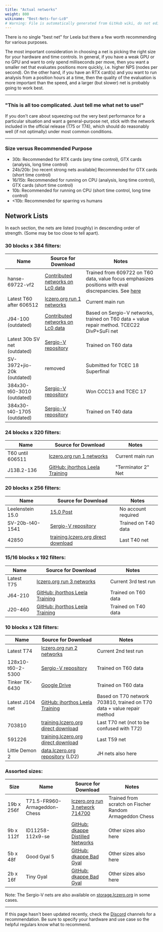 ```yaml
---
title: "Actual networks"
weight: 800
wikiname: "Best-Nets-for-Lc0"
# Warning: File is automatically generated from GitHub wiki, do not edit by hand.
---
```

There is no single "best net" for Leela but there a few worth recommending for various purposes. 

The most important consideration in choosing a net is picking the right size for your hardware and time controls. In general, if you have a weak GPU or no GPU and want to only spend milliseconds per move, then you want a smaller net that evaluates positions more quickly, i.e. higher NPS (nodes per second). On the other hand, if you have an RTX card(s) and you want to run analysis from a position hours at a time, then the quality of the evaluation is more important than the speed, and a larger (but slower) net is probably going to work best.

---

### "This is all too complicated. Just tell me what net to use!"

If you don't care about squeezing out the very best performance for a particular situation and want a general-purpose net, stick with the network included in the official release (T75 or T74), which should do reasonably well (if not optimally) under most common conditions.

---

### Size versus Recommended Purpose
* 30b: Recommended for RTX cards (any time control), GTX cards (analysis, long time control)
* 24b/20b: [no recent strong nets available] Recommended for GTX cards (short time control)
* 16/15b: Recommended for running on CPU (analysis, long time control), GTX cards (short time control)
* 10b: Recommended for running on CPU (short time control, long time control)
* <10b: Recommended for sparring vs humans

## Network Lists

In each section, the nets are listed (roughly) in descending order of strength. (Some may be too close to tell apart).


### 30 blocks x 384 filters:
| Name             | Source for Download               | Notes            |
|------------------|-----------------------------------|------------------|
| hanse-69722-vf2  | [Contributed networks on Lc0 data](http://storage.lczero.org/files/networks-contrib/) | Trained from 609722 on T60 data, value focus emphasizes positions with eval discrepancies. See [here](https://github.com/hans-ekbrand/lczero-training/wiki) | 
| Latest T60 after 606512       | [lczero.org run 1 networks](http://training.lczero.org/networks/1) | Current main run |
| J94-100 (outdated)           | [Contributed networks on Lc0 data](http://storage.lczero.org/files/networks-contrib/) | Based on Sergio-V networks, trained on T60 data + value repair method. TCEC22 DivP+SuFi net |
| Latest 30b SV net (outdated) | [Sergio-V repository](https://www.comp.nus.edu.sg/~sergio-v/t60/384x30/) | Trained on T60 data |
| SV-3972+jio-20k (outdated)   | removed | Submitted for TCEC 18 Superfinal |
| 384x30-t60-3010 (outdated)   | [Sergio-V repository](https://www.comp.nus.edu.sg/~sergio-v/t60/384x30/) | Won CCC13 and TCEC 17 |
| 384x30-t40-1705 (outdated)   | [Sergio-V repository](https://www.comp.nus.edu.sg/~sergio-v/t40/384x30/) | Trained on T40 data |


### 24 blocks x 320 filters:
| Name              | Source for Download               | Notes            |
|-------------------|-----------------------------------|------------------|
| T60 until 606511  | [lczero.org run 1 networks](https://training.lczero.org/networks/1) | Current main run |
| J13B.2-136        | [GitHub: jhorthos Leela Training](https://github.com/jhorthos/lczero-training/wiki/Leela-Training) | "Terminator 2" Net |


### 20 blocks x 256 filters:
| Name             | Source for Download               | Notes            |
|------------------|-----------------------------------|------------------|
| Leelenstein 15.0 | [15.0 Post](https://www.patreon.com/posts/leelenstein-15-0-38164065) | No account required |
| SV-20b-t40-1541  | [Sergio-V repository](https://www.comp.nus.edu.sg/~sergio-v/t40/256x20/) | Trained on T40 data |
| 42850            | [training.lczero.org direct download](https://training.lczero.org/get_network?sha=00af53b081e80147172e6f281c01daf5ca19ada173321438914c730370aa4267) | Last T40 net |


### 15/16 blocks x 192 filters:
| Name             | Source for Download               | Notes            |
|------------------|-----------------------------------|------------------|
| Latest T75 | [lczero.org run 3 networks](https://training.lczero.org/networks/3) | Current 3rd test run |
| J64-210    | [GitHub: jhorthos Leela Training](https://github.com/jhorthos/lczero-training/wiki/Leela-Training) | Trained on T60 data |
| J20-460    | [GitHub: jhorthos Leela Training](https://github.com/jhorthos/lczero-training/wiki/Leela-Training) | Trained on T40 data |


### 10 blocks x 128 filters:
| Name             | Source for Download               | Notes            |
|------------------|-----------------------------------|------------------|
| Latest T74        | [lczero.org run 2 networks](https://training.lczero.org/networks/2) | Current 2nd test run |
| 128x10-t60-2-5300 | [Sergio-V repository](https://www.comp.nus.edu.sg/~sergio-v/new/128x10-t60-2/) | Trained on T60 data |
| Tinker TK-6430   | [Google Drive](https://drive.google.com/file/d/19NCoFoS3AxtsCpOHejQIaYkPqRv6Vjfs/view) | Trained on T60 data |
| Latest J104 net   | [GitHub: jhorthos Leela Training](https://github.com/jhorthos/lczero-training/wiki/Leela-Training) | Based on T70 network 703810, trained on T70 data + value repair method |
| 703810            | [training.lczero.org direct download](https://training.lczero.org/get_network?sha=b30e742bcfd905815e0e7dbd4e1bafb41ade748f85d006b8e28758f1a3107ae3) | Last T70 net (not to be confused with T72) |
| 591226            | [training.lczero.org direct download](https://training.lczero.org/get_network?sha=47e3f899519dc1bc95496a457b77730fce7b0b89b6187af5c01ecbbd02e88398) | Last T59 net |
| Little Demon 2    | [data.lczero.org repository](https://storage.lczero.org/files/networks-contrib/) (LD2) | JH nets also here |


### Assorted sizes:
| Size   | Name             | Source for Download               | Notes            |
|--------|------------------|-----------------------------------|------------------|
| 19b x 256f | T71.5-FR960-Armageddon-Chess| [lczero.org run 3 network 714700](https://training.lczero.org/get_network?sha=32d49c67db759a8794042a53d675e5c757a319ae696153b95970ab6099d8fc2d) | Trained from scratch on Fischer Random Armageddon Chess |
| 9b x 112f  | ID11258-112x9-se | [GitHub: dkappe Distilled Networks](https://github.com/dkappe/leela-chess-weights/wiki/Distilled-Networks) | Other sizes also here |
| 5b x 48f   | Good Gyal 5      | [GitHub: dkappe Bad Gyal](https://github.com/dkappe/leela-chess-weights/wiki/Bad-Gyal) | Other sizes also here |
| 2b x 16f   | Tiny Gyal        | [GitHub: dkappe Bad Gyal](https://github.com/dkappe/leela-chess-weights/wiki/Bad-Gyal) | Other sizes also here |


Note: The Sergio-V nets are also available on [storage.lczero.org](https://storage.lczero.org/files/networks-contrib/sergio-v/) in some cases.

---

If this page hasn't been updated recently, check the [Discord](https://discord.gg/pKujYxD) channels for a recommendation. Be sure to specify your hardware and use case so the helpful regulars know what to recommend.